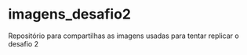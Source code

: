 # imagens_desafio2
Repositório para compartilhas as imagens usadas para tentar replicar o desafio 2 
